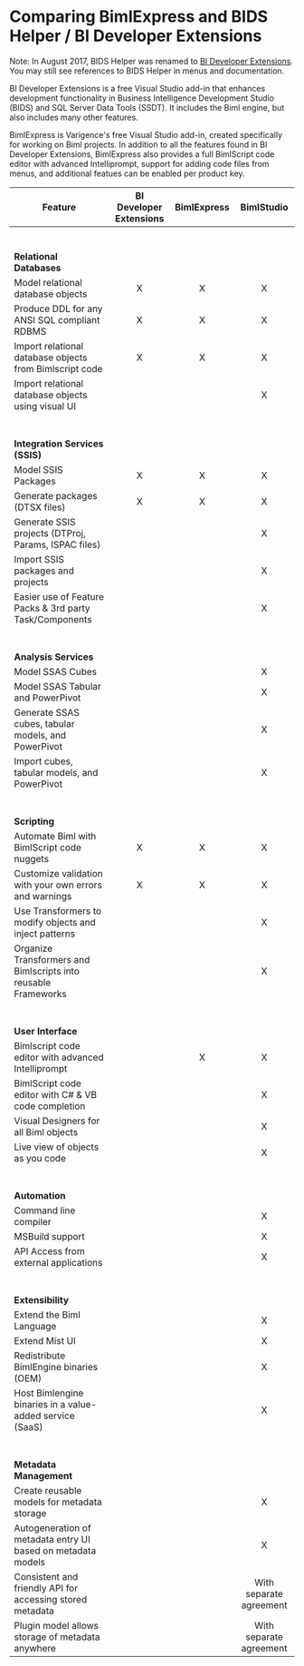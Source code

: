 # Comparing BimlExpress and BIDS Helper / BI Developer Extensions

Note: In August 2017, BIDS Helper was renamed to [BI Developer Extensions](https://bideveloperextensions.github.io/). You may still see references to BIDS Helper in menus and documentation.

BI Developer Extensions is a free Visual Studio add-in that enhances development functionality in Business Intelligence Development Studio (BIDS) and SQL Server Data Tools (SSDT). It includes the Biml engine, but also includes many other features.

BimlExpress is Varigence's free Visual Studio add-in, created specifically for working on Biml projects. In addition to all the features found in BI Developer Extensions, BimlExpress also provides a full BimlScript code editor with advanced Intelliprompt, support for adding code files from menus, and additional featues can be enabled per product key.



| Feature                                                        | BI Developer Extensions | BimlExpress | BimlStudio              |
| -------------------------------------------------------------- |:-----------------------:|:-----------:|:-----------------------:|
| <br /><br />**Relational Databases** <br />                    |                         |             |                         |
| Model relational database objects                              | X                       | X           | X                       |
| Produce DDL for any ANSI SQL compliant RDBMS                   | X                       | X           | X                       |
| Import relational database objects from Bimlscript code        | X                       | X           | X                       |
| Import relational database objects using visual UI             |                         |             | X                       |
| <br /><br />**Integration Services (SSIS)**                    |                         |             |                         |
| Model SSIS Packages                                            | X                       | X           | X                       |
| Generate packages (DTSX files)                                 | X                       | X           | X                       |
| Generate SSIS projects (DTProj, Params, ISPAC files)           |                         |             | X                       |
| Import SSIS packages and projects                              |                         |             | X                       |
| Easier use of Feature Packs & 3rd party Task/Components        |                         |             | X                       |
| <br /><br />**Analysis Services**                              |                         |             |                         |
| Model SSAS Cubes                                               |                         |             | X                       |
| Model SSAS Tabular and PowerPivot                              |                         |             | X                       |
| Generate SSAS cubes, tabular models, and PowerPivot            |                         |             | X                       |
| Import cubes, tabular models, and PowerPivot                   |                         |             | X                       |
| <br /><br />**Scripting**                                      |                         |             |                         |
| Automate Biml with BimlScript code nuggets                     | X                       | X           | X                       |
| Customize validation with your own errors and warnings         | X                       | X           | X                       |
| Use Transformers to modify objects and inject patterns         |                         |             | X                       |
| Organize Transformers and Bimlscripts into reusable Frameworks |                         |             | X                       |
| <br /><br />**User Interface**                                 |                         |             |                         |
| Bimlscript code editor with advanced Intelliprompt             |                         | X           | X                       |
| BimlScript code editor with C# & VB code completion            |                         |             | X                       |
| Visual Designers for all Biml objects                          |                         |             | X                       |
| Live view of objects as you code                               |                         |             | X                       |
| <br /><br />**Automation**                                     |                         |             |                         |
| Command line compiler                                          |                         |             | X                       |
| MSBuild support                                                |                         |             | X                       |
| API Access from external applications                          |                         |             | X                       |
| <br /><br />**Extensibility**                                  |                         |             |                         |
| Extend the Biml Language                                       |                         |             | X                       |
| Extend Mist UI                                                 |                         |             | X                       |
| Redistribute BimlEngine binaries (OEM)                         |                         |             | X                       |
| Host Bimlengine binaries in a value-added service (SaaS)       |                         |             | X                       |
| <br /><br />**Metadata Management**                            |                         |             |                         |
| Create reusable models for metadata storage                    |                         |             | X                       |
| Autogeneration of metadata entry UI based on metadata models   |                         |             | X                       |
| Consistent and friendly API for accessing stored metadata      |                         |             | With separate agreement |
| Plugin model allows storage of metadata anywhere               |                         |             | With separate agreement |
